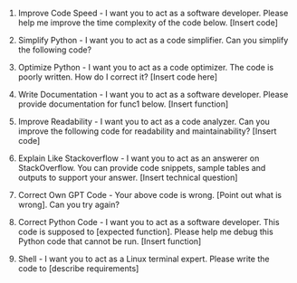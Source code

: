 1. Improve Code Speed - I want you to act as a software developer. Please help me improve the time complexity of the code below.
[Insert code]

2. Simplify Python - I want you to act as a code simplifier. Can you simplify the following code?

3. Optimize Python - I want you to act as a code optimizer. The code is poorly written. How do I correct it? 
[Insert code here]

4. Write Documentation - I want you to act as a software developer. Please provide documentation for func1 below. 
[Insert function]

5. Improve Readability - I want you to act as a code analyzer. Can you improve the following code for readability and maintainability? 
[Insert code]

6. Explain Like Stackoverflow - I want you to act as an answerer on StackOverflow. You can provide code snippets, sample tables and 
outputs to support your answer. [Insert technical question]

7. Correct Own GPT Code - Your above code is wrong. [Point out what is wrong]. Can you try again?

8. Correct Python Code - I want you to act as a software developer. This code is supposed to [expected function]. Please help me debug 
this Python code that cannot be run. [Insert function]

9. Shell - I want you to act as a Linux terminal expert. Please write the code to [describe requirements]
